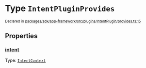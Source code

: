 # Type `IntentPluginProvides`
<sub>Declared in [packages/sdk/app-framework/src/plugins/IntentPlugin/provides.ts:15](https://github.com/dxos/dxos/blob/235256b25/packages/sdk/app-framework/src/plugins/IntentPlugin/provides.ts#L15)</sub>




## Properties
### [intent](https://github.com/dxos/dxos/blob/235256b25/packages/sdk/app-framework/src/plugins/IntentPlugin/provides.ts#L16)
Type: <code>[IntentContext](/api/@dxos/app-framework/types/IntentContext)</code>





